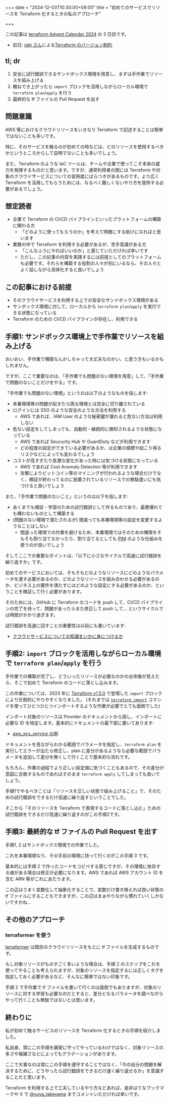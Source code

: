 +++
date = "2024-12-03T10:30:00+09:00"
title = "初めてのサービスでリソースを Terraform 化するときの私のアプローチ"

+++

この記事は [terraform Advent Calendar 2024](https://qiita.com/advent-calendar/2024/terraform) の 3 日目です。

- 前日: [raki さん](https://zenn.dev/raki)による[Terraform のバージョン制約](https://zenn.dev/terraform_jp/articles/2024-12-02_terraform_version_constraints)

## tl; dr

1. 安全に試行錯誤できるサンドボックス環境を用意し、まずは手作業でリソースを組み上げる
2. 概ねでき上がったら `import` ブロックを活用しながらローカル環境で `terraform plan`/`apply` を行う
3. 最終的な tf ファイルの Pull Request を出す

<!--more-->

## 問題意識

AWS 等におけるクラウドリソースをいきなり Terraform で記述することは簡単ではないことも多いです。

特に、そのサービスを触るのが初めての時などは、どのリソースを使用するべきかというところからして自明でないことも多いでしょう。

また、Terraform のような IaC ツールは、チームや企業で使ってこそ本来の威力を発揮するものだと思います。ですが、通常利用者の間には Terraform や対象のクラウドサービスについての習熟度にばらつきがあるものです。より広く Terraform を活用してもらうためには、なるべく難しくないやり方を提供する必要があるでしょう。

## 想定読者

- 企業で Terraform の CI/CD パイプラインといったプラットフォームの構築に関わる方
  - 「どのように使ってもらうのか」を考えて明確にする助けになればと思います
- 業務の中で Terraform を利用する必要があるが、苦手意識がある方
  - 「こんなふうにやればいいのか」と感じていただければ幸いです
  - ただし、この記事の内容を実践するには前提としてのプラットフォームも必要です。それらを構築する役割の人々が別にいるなら、その人々とよく話しながら具体化すると良いでしょう

## この記事における前提

- そのクラウドサービスを利用する上での安全なサンドボックス環境がある
- サンボックス環境に対して、ローカルから `terraform plan`/`apply` を実行できる状態になっている
- Terraform のための CI/CD パイプラインが存在し、利用できる

## 手順1: サンドボックス環境上で手作業でリソースを組み上げる

おいおい、手作業で構築なんかしちゃって大丈夫なのかい、と思う方もいるかもしれません。

ですが、ここで重要なのは、「手作業でも問題のない環境を用意」して、「手作業で問題のないことだけをやる」です。

「手作業でも問題のない環境」というのは以下のようなものを指します:

- 本番環境等の問題が起きたら困る環境とは完全に切り離されている
- ログインには SSO のような安全のような方法を利用する
  - AWS であれば、IAM User のような秘密鍵が漏れると危ない方法は利用しない
- 危ない設定をしてしまっても、自動的・継続的に検知されるような状態になっている
  - AWS であれば Seucurity Hub や GuardDuty などが利用できます
  - どの程度の設定ができている必要があるか、は企業の規模や起こり得るリスクなどによっても変わるでしょう
- コストが高すぎたり急激な変化があった時には気づける状態になっている
  - AWS であれば Cost Anomaly Detection 等が利用できます
  - 攻撃によりビットコイン等のマイニングが行われるような場合だけでなく、検証が終わってるのに放置されているリソースでの無駄遣いにも気づけると良いでしょう

また、「手作業で問題のないこと」というのは以下を指します:

- あくまでも検証・学習のための試行錯誤として作るものであり、最悪壊れても構わないものとして構築する
- (問題のない環境で満たされるが) 間違っても本番環境等の設定を変更するようなことはしない
  - 間違った環境での作業を避けるため、本番環境ではそのための権限をそもそも割り当てなかったり、割り当てるとしても [PIM](https://tech.layerx.co.jp/entry/2024/05/01/111747) のような仕組みを使うのが良いでしょう

そしてここでの重要なポイントは、「以下に小さなサイクルで高速に試行錯誤を繰り返すか」です。

初めてのサービスにおいては、そもそもどのようなリソースにどのようなパラメータを渡す必要があるのか、どのようなリソースを組み合わせる必要があるのか、ビジネス上の要件を満たすにはどのような設定にする必要があるのか、ということを検証して行く必要があります。

そのためには、GitHub に Terraform のコードを push して、CI/CD パイプラインの完了を待って、問題があったらまた修正して push して... というサイクルでは時間がかかり過ぎます。

試行錯誤を高速に回すことの重要性は以前にも書いています:

- [クラウドサービスについての知識をいかに身につけるか](https://blog.yuyat.jp/post/how-i-learn-about-cloud-services/)

## 手順2: `import` ブロックを活用しながらローカル環境で `terraform plan`/`apply` を行う

手作業での構築が完了し、どういったリソースが必要なのかの全体像が見えたら、そこで初めて Terraform のコードに落とし込みます。

この作業については、2023 年に [Terraform v1.5.0](https://github.com/hashicorp/terraform/releases/tag/v1.5.0) で登場した `import` ブロックにより圧倒的にやりやすくなりました。 (それまでは [`terraform import`](https://developer.hashicorp.com/terraform/cli/import) コマンドを使ってひとつひとつインポートするような作業が必要でとても面倒でした)

インポート対象のリソースは Provider のドキュメントから探し、インポートに必要な ID を特定します。基本的にドキュメントの最下部に書いてあります:

- [aws_ecs_service の例](https://registry.terraform.io/providers/hashicorp/aws/latest/docs/resources/ecs_service#import)

ドキュメントを見ながらわかる範囲でパラメータを指定し、`terraform plan` を実行してエラーが出たら修正し、plan に差分があるようなら必要な範囲でパラメータを追加して差分を無くして行くことで基本的な流れです。

もちろん、作業の過程でより正しい設定値に気づくこともあるので、その差分が意図に合致するものであればそのまま `terraform apply` してしまっても良いでしょう。

手順1でやるべきことは「リソースを正しい状態で組み上げること」で、そのための試行錯誤をできるだけ高速に繰り返すということでした。

そこから「そのリソースを Terraform で表現するコードに落とし込む」ための試行錯誤をできるだけ高速に繰り返すのがこの手順2です。

## 手順3: 最終的な tf ファイルの Pull Request を出す

手順1, 2 はサンドボックス環境での作業でした。

これを本番環境なり、その手前の環境に持って行くのがこの手順 3 です。

基本的には手順 2 で作ったコードをコピペする感じですが、その環境に依存する値がある場合は修正が必要になります。AWS であれば AWS アカウント ID を含む ARN 等がこれにあたります。

この辺はうまく変数化して抽象化することで、変数だけ書き換えれば良い状態の tf ファイルにすることもできますが、この辺はまぁやりながら慣れていくしかないですかね...

## その他のアプローチ

### terraformer を使う

[terraformer](https://github.com/GoogleCloudPlatform/terraformer) は既存のクラウドリソースをもとに tf ファイルを生成するものです。

もし対象リソースがものすごく多いような場合は、手順 2 のステップをこれを使ってやることも考えられますが、対象のリソースを指定するには正しくタグを指定しておく必要があるなど、そんなに簡単ではない印象です。

手順 2 で手作業で tf ファイルを書いて行くのは面倒でもありますが、対象のリソースに対する学習も必要なのだとすると、差分となるパラメータを調べながらやって行くことも無駄ではないとは思います。

## 終わりに

私が初めて触るサービスのリソースを Terraform 化するときの手順を紹介しました。

私自身、常にこの手順を厳密に守ってやっているわけではなく、対象リソースの多さや複雑さなどによってもグラデーションがあります。

ここで大事なのは常にこの手順を遵守することではなく、「今の自分の問題を解決するために、どうやったら試行錯誤をできるだけ速く繰り返せるか」を意識することだと思います。

Terraform を利用する上で工夫しているやり方などあれば、是非はてなブックマークや X で [@yuya_takeyama](https://x.com/yuya_takeyama) までコメントいただければ幸いです。